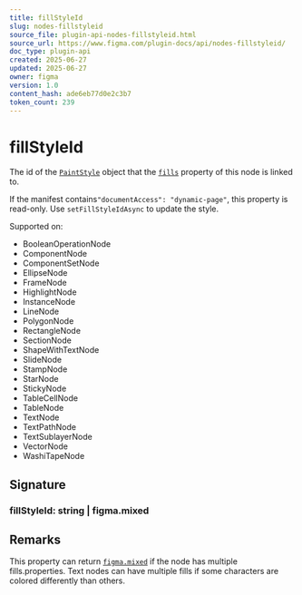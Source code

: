 ```yaml
---
title: fillStyleId
slug: nodes-fillstyleid
source_file: plugin-api-nodes-fillstyleid.html
source_url: https://www.figma.com/plugin-docs/api/nodes-fillstyleid/
doc_type: plugin-api
created: 2025-06-27
updated: 2025-06-27
owner: figma
version: 1.0
content_hash: ade6eb77d0e2c3b7
token_count: 239
---
```

# fillStyleId

The id of the [`PaintStyle`](/plugin-docs/api/PaintStyle/)
 object that the [`fills`](/plugin-docs/api/properties/nodes-fills/)
 property of this node is linked to.

If the manifest contains`"documentAccess": "dynamic-page"`, this property is read-only. Use `setFillStyleIdAsync` to update the style.

 Supported on:

- BooleanOperationNode
- ComponentNode
- ComponentSetNode
- EllipseNode
- FrameNode
- HighlightNode
- InstanceNode
- LineNode
- PolygonNode
- RectangleNode
- SectionNode
- ShapeWithTextNode
- SlideNode
- StampNode
- StarNode
- StickyNode
- TableCellNode
- TableNode
- TextNode
- TextPathNode
- TextSublayerNode
- VectorNode
- WashiTapeNode

## Signature

### fillStyleId: string | figma.mixed

## Remarks

This property can return [`figma.mixed`](/plugin-docs/api/properties/figma-mixed/)
 if the node has multiple fills.properties. Text nodes can have multiple fills if some characters are colored differently than others.